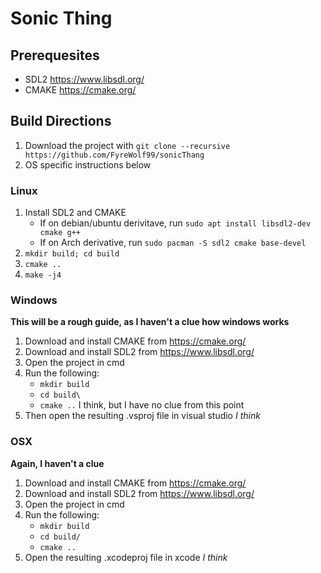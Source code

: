 # Sonic Thing

## Prerequesites
- SDL2 <https://www.libsdl.org/>
- CMAKE <https://cmake.org/>

## Build Directions

1. Download the project with `git clone --recursive https://github.com/FyreWolf99/sonicThang`
2. OS specific instructions below

### Linux
1. Install SDL2 and CMAKE
	- If on debian/ubuntu derivitave, run `sudo apt install libsdl2-dev cmake g++`
	- If on Arch derivative, run `sudo pacman -S sdl2 cmake base-devel`
2. `mkdir build; cd build`
3. `cmake ..`
4. `make -j4`

### Windows
**This will be a rough guide, as I haven't a clue how windows works**

1. Download and install CMAKE from <https://cmake.org/>
2. Download and install SDL2 from <https://www.libsdl.org/>
3. Open the project in cmd
4. Run the following:
	- `mkdir build`
	- `cd build\`
	- `cmake ..` I think, but I have no clue from this point
5. Then open the resulting .vsproj file in visual studio *I think*

### OSX
**Again, I haven't a clue**

1. Download and install CMAKE from <https://cmake.org/>
2. Download and install SDL2 from <https://www.libsdl.org/>
3. Open the project in cmd
4. Run the following:
	- `mkdir build`
	- `cd build/`
	- `cmake ..`
5. Open the resulting .xcodeproj file in xcode *I think*
